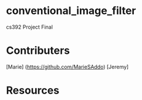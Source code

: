 # conventional_image_filter
cs392 Project Final

# Contributers
[Marie] (https://github.com/MarieSAddo)
[Jeremy] 


# Resources

